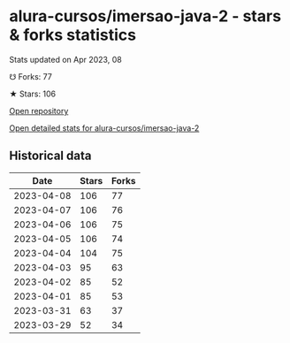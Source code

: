 # alura-cursos/imersao-java-2 - stars & forks statistics

Stats updated on Apr 2023, 08

☋ Forks: 77

★ Stars: 106

[Open repository](https://github.com/alura-cursos/imersao-java-2)

[Open detailed stats for alura-cursos/imersao-java-2](https://reviewgithub.com/rep/alura-cursos/imersao-java-2)

## Historical data
| Date | Stars | Forks |
|------|-------|-------|
| 2023-04-08 | 106 | 77 | 
| 2023-04-07 | 106 | 76 | 
| 2023-04-06 | 106 | 75 | 
| 2023-04-05 | 106 | 74 | 
| 2023-04-04 | 104 | 75 | 
| 2023-04-03 | 95 | 63 | 
| 2023-04-02 | 85 | 52 | 
| 2023-04-01 | 85 | 53 | 
| 2023-03-31 | 63 | 37 | 
| 2023-03-29 | 52 | 34 | 

